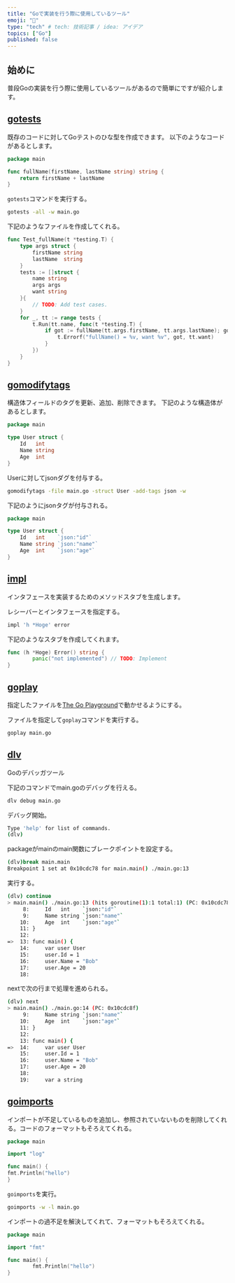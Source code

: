 ```yaml
---
title: "Goで実装を行う際に使用しているツール"
emoji: "🔨"
type: "tech" # tech: 技術記事 / idea: アイデア
topics: ["Go"]
published: false
---
```

## 始めに
普段Goの実装を行う際に使用しているツールがあるので簡単にですが紹介します。

## [gotests](https://github.com/cweill/gotests)
既存のコードに対してGoテストのひな型を作成できます。
以下のようなコードがあるとします。
```go:main.go
package main

func fullName(firstName, lastName string) string {
    return firstName + lastName
}
```
`gotests`コマンドを実行する。
```bash
gotests -all -w main.go
```
下記のようなファイルを作成してくれる。
```go:main_test.go
func Test_fullName(t *testing.T) {
	type args struct {
		firstName string
		lastName  string
	}
	tests := []struct {
		name string
		args args
		want string
	}{
		// TODO: Add test cases.
	}
	for _, tt := range tests {
		t.Run(tt.name, func(t *testing.T) {
			if got := fullName(tt.args.firstName, tt.args.lastName); got != tt.want {
				t.Errorf("fullName() = %v, want %v", got, tt.want)
			}
		})
	}
}
```
## [gomodifytags](https://github.com/fatih/gomodifytags)
構造体フィールドのタグを更新、追加、削除できます。
下記のような構造体があるとします。
```go:main.go
package main

type User struct {
	Id   int
	Name string
	Age  int
}
```

Userに対してjsonダグを付与する。
```bash
gomodifytags -file main.go -struct User -add-tags json -w
```

下記のようにjsonタグが付与される。
```go:main.go
package main

type User struct {
	Id   int    `json:"id"`
	Name string `json:"name"`
	Age  int    `json:"age"`
}
```

## [impl](https://github.com/josharian/impl)
インタフェースを実装するためのメソッドスタブを生成します。

レシーバーとインタフェースを指定する。
```bash
impl 'h *Hoge' error
```

下記のようなスタブを作成してくれます。
```go
func (h *Hoge) Error() string {
        panic("not implemented") // TODO: Implement
}
```

## [goplay](https://github.com/haya14busa/goplay)
指定したファイルを[The Go Playground](https://play.golang.org/)で動かせるようにする。

ファイルを指定して`goplay`コマンドを実行する。
```bash
goplay main.go
```

## [dlv](https://github.com/go-delve/delve)
Goのデバッガツール

下記のコマンドでmain.goのデバッグを行える。
```bash
dlv debug main.go
```

デバッグ開始。
```bash
Type 'help' for list of commands.
(dlv)
```

packageがmainのmain関数にブレークポイントを設定する。
```bash
(dlv)break main.main
Breakpoint 1 set at 0x10cdc78 for main.main() ./main.go:13
```

実行する。
```bash
(dlv) continue
> main.main() ./main.go:13 (hits goroutine(1):1 total:1) (PC: 0x10cdc78)
     8:		Id   int    `json:"id"`
     9:		Name string `json:"name"`
    10:		Age  int    `json:"age"`
    11:	}
    12:
=>  13:	func main() {
    14:		var user User
    15:		user.Id = 1
    16:		user.Name = "Bob"
    17:		user.Age = 20
    18:
```

nextで次の行まで処理を進められる。
```bash
(dlv) next
> main.main() ./main.go:14 (PC: 0x10cdc8f)
     9:		Name string `json:"name"`
    10:		Age  int    `json:"age"`
    11:	}
    12:
    13:	func main() {
=>  14:		var user User
    15:		user.Id = 1
    16:		user.Name = "Bob"
    17:		user.Age = 20
    18:
    19:		var a string
```

## [goimports](https://github.com/golang/tools/tree/master/cmd/goimports)
インポートが不足しているものを追加し、参照されていないものを削除してくれる。コードのフォーマットもそろえてくれる。

```go:main.go
package main

import "log"

func main() {
fmt.Println("hello")
}
```

`goimports`を実行。
```bash
goimports -w -l main.go
```

インポートの過不足を解決してくれて、フォーマットもそろえてくれる。
```go:main.go
package main

import "fmt"

func main() {
        fmt.Println("hello")
}
```
